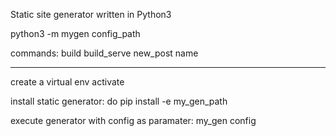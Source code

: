 Static site generator written in Python3

python3 -m mygen config_path 


commands:
build
build_serve
new_post name


------------

create a virtual env
activate

install static generator:
	do pip install -e my_gen_path

execute generator with config as paramater:
	my_gen config



